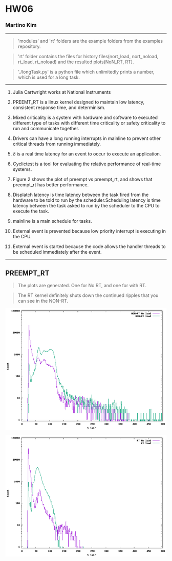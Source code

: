 # HW06
### Martino Kim


---

>'modules' and 'rt' folders are the example folders from the examples repository.

>'rt' folder contains the files for history files(nort_load, nort_noload, rt_load, rt_noload) and the resulted plots(NoN_RT, RT).

>'./longTask.py' is a python file which unlimitedly prints a number, which is used for a long task.

---

1. Julia Cartwright works at National Instruments

2. PREEMT_RT is a linux kernel designed to maintain low latency, consistent response time, and determinism.

3. Mixed criticality is a system with hardware and software to executed different type of tasks with different time criticality or safety criticality to run and communicate together.

4. Drivers can have a long running interrupts in mainline to prevent other critical threads from running immediately.

5. $\delta$ is a real time latency for an event to occur to execute an application.

6. Cyclictest is a tool for evaluating the relative performance of real-time systems.

7. Figure 2 shows the plot of preempt vs preempt_rt, and shows that preempt_rt has better performance.

8. Displatch latency is time latency between the task fired from the hardware to be told to run by the scheduler.Scheduling latency is time latency between the task asked to run by the scheduler to the CPU to execute the task.

9. mainline is a main schedule for tasks.

10. External event is prevented because low priority interrupt is executing in the CPU.

11. External event is started because the code allows the handler threads to be scheduled immediately after the event.

--- 

## PREEMPT_RT

> The plots are generated. One for No RT, and one for with RT.

> The RT kernel definitely shuts down the continued ripples that you can see in the NON-RT.

![NON-RT](./rt/NoN_RT.png)

![with_RT](./rt/RT.png)
